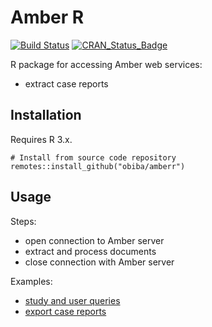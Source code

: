# Amber R

[![Build Status](https://travis-ci.com/obiba/amberr.svg?branch=master)](https://travis-ci.com/obiba/amberr)
[![CRAN_Status_Badge](http://www.r-pkg.org/badges/version/amberr)](https://cran.r-project.org/package=amberr)

R package for accessing Amber web services:
* extract case reports

## Installation

Requires R 3.x.

```
# Install from source code repository
remotes::install_github("obiba/amberr")
```

## Usage

Steps:

* open connection to Amber server
* extract and process documents
* close connection with Amber server

Examples: 

* [study and user queries](https://github.com/obiba/amberr/blob/master/inst/examples/amber-query.R)
* [export case reports](https://github.com/obiba/amberr/blob/master/inst/examples/amber-export.R)

